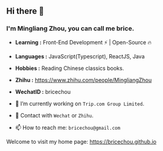 ## Hi there 👋 

### I'm Mingliang Zhou, you can call me brice.

- **Learning :** Front-End Development :zap: | Open-Source :fire:	
- **Languages :** JavaScript(Typescript), ReactJS, Java
- **Hobbies :** Reading Chinese classics books.
- **Zhihu :** https://www.zhihu.com/people/MingliangZhou
- **WechatID :** bricechou

- 🔭 I’m currently working on `Trip.com Group Limited`.
- 💬 Contact with `Wechat` or `Zhihu`.
- 📫 How to reach me: `bricechou@gmail.com`

Welcome to visit my home page: https://bricechou.github.io 
